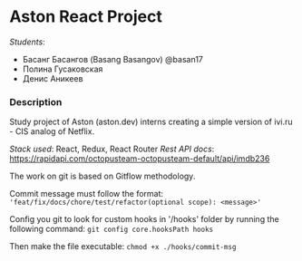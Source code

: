# Aston React Project

*Students*:
- Басанг Басангов (Basang Basangov) @basan17
- Полина Гусаковская 
- Денис Аникеев

### Description
Study project of Aston (aston.dev) interns creating a simple version of ivi.ru - CIS analog of Netflix.

*Stack used*: React, Redux, React Router
*Rest API docs*: https://rapidapi.com/octopusteam-octopusteam-default/api/imdb236

The work on git is based on Gitflow methodology. 

Commit message must follow the format: `'feat/fix/docs/chore/test/refactor(optional scope): <message>'`

Config you git to look for custom hooks in '/hooks' folder by running the following command:
`git config core.hooksPath hooks`

Then make the file executable:
`chmod +x ./hooks/commit-msg`



